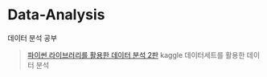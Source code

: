 # Data-Analysis
데이터 분석 공부
> [파이썬 라이브러리를 활용한 데이터 분석 2판](http://www.yes24.com/Product/Goods/73268296)
> kaggle 데이터세트를 활용한 데이터 분석
